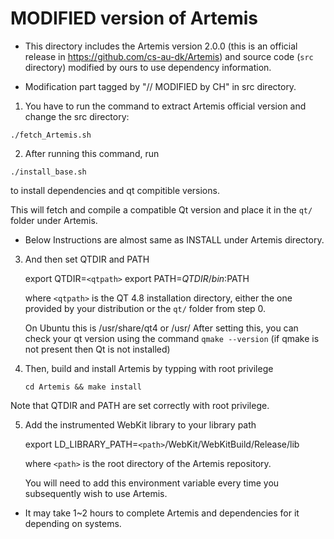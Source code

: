MODIFIED version of Artemis
=========================
* This directory includes the Artemis version 2.0.0 (this is an official release in https://github.com/cs-au-dk/Artemis) and source code (`src` directory) modified by ours to use dependency information.

* Modification part tagged by "// MODIFIED by CH" in src directory.

1. You have to run the command to extract Artemis official version and change the src directory:

  ``./fetch_Artemis.sh``

2. After running this command, run 

  ``./install_base.sh``
  
  to install dependencies and qt compitible versions.

  This will fetch and compile a compatible Qt version and place it in the ``qt/`` folder under Artemis.

  
* Below Instructions are almost same as INSTALL under Artemis directory.

3. And then set QTDIR and PATH

      export QTDIR=`<qtpath>`
      export PATH=$QTDIR/bin:$PATH

    where `<qtpath>` is the QT 4.8 installation directory, either
    the one provided by your distribution or the ``qt/`` folder 
    from step 0.

    On Ubuntu this is /usr/share/qt4 or /usr/
    After setting this, you can check your qt version using the command ``qmake --version``
    (if qmake is not present then Qt is not installed)

4. Then, build and install Artemis by typping with root privilege

    ``cd Artemis && make install``

  Note that QTDIR and PATH are set correctly with root privilege.

5. Add the instrumented WebKit library to your library path

      export LD_LIBRARY_PATH=`<path>`/WebKit/WebKitBuild/Release/lib  

    where `<path>` is the root directory of the Artemis repository.

    You will need to add this environment variable every time you
    subsequently wish to use Artemis.

* It may take 1~2 hours to complete Artemis and dependencies for it depending on systems.


